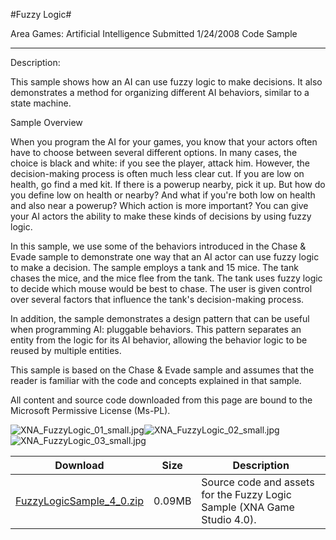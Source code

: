 #Fuzzy Logic#

Area
Games: Artificial Intelligence
Submitted
1/24/2008
Code Sample

---

Description:

This sample shows how an AI can use fuzzy logic to make decisions. It also demonstrates a method for organizing different AI behaviors, similar to a state machine.

Sample Overview

When you program the AI for your games, you know that your actors often have to choose between several different options. In many cases, the choice is black and white: if you see the player, attack him. However, the decision-making process is often much less clear cut. If you are low on health, go find a med kit. If there is a powerup nearby, pick it up. But how do you define low on health or nearby? And what if you're both low on health and also near a powerup? Which action is more important? You can give your AI actors the ability to make these kinds of decisions by using fuzzy logic.

In this sample, we use some of the behaviors introduced in the Chase & Evade sample to demonstrate one way that an AI actor can use fuzzy logic to make a decision. The sample employs a tank and 15 mice. The tank chases the mice, and the mice flee from the tank. The tank uses fuzzy logic to decide which mouse would be best to chase. The user is given control over several factors that influence the tank's decision-making process.

In addition, the sample demonstrates a design pattern that can be useful when programming AI: pluggable behaviors. This pattern separates an entity from the logic for its AI behavior, allowing the behavior logic to be reused by multiple entities.

This sample is based on the Chase & Evade sample and assumes that the reader is familiar with the code and concepts explained in that sample.


All content and source code downloaded from this page are bound to the Microsoft Permissive License (Ms-PL).

![XNA_FuzzyLogic_01_small.jpg](https://github.com/kniEngine/XNAGameStudio/blob/main/Images/XNA_FuzzyLogic_01_small.jpg)![XNA_FuzzyLogic_02_small.jpg](https://github.com/kniEngine/XNAGameStudio/blob/main/Images/XNA_FuzzyLogic_02_small.jpg)![XNA_FuzzyLogic_03_small.jpg](https://github.com/kniEngine/XNAGameStudio/blob/main/Images/XNA_FuzzyLogic_03_small.jpg)
		

Download | Size | Description
---|---|---|
[FuzzyLogicSample_4_0.zip](https://github.com/kniEngine/XNAGameStudio/blob/main/Samples/FuzzyLogicSample_4_0.zip?raw=true) | 0.09MB | Source code and assets for the Fuzzy Logic Sample (XNA Game Studio 4.0). 